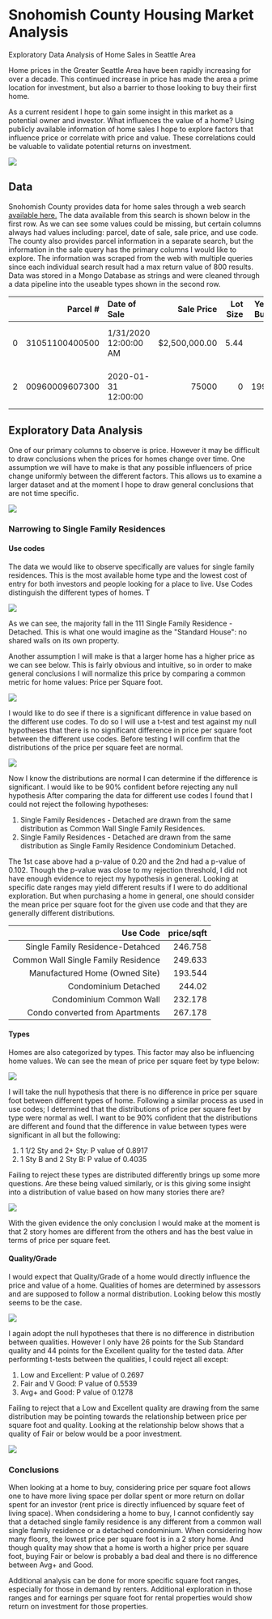 # Snohomish County Housing Market Analysis
Exploratory Data Analysis of Home Sales in Seattle Area

Home prices in the Greater Seattle Area have been rapidly increasing for over a decade. This continued increase in price has made the area a prime location for investment, but also a barrier to those looking to buy their first home.

As a current resident I hope to gain some insight in this market as a potential owner and investor. What influences the value of a home? Using publicly available information of home sales I hope to explore factors that influence price or correlate with price and value. These correlations could be valuable to validate potential returns on investment. 

![](img/fredgraph.png)

## Data
Snohomish County provides data for home sales through a web search [available here.](http://www.snoco.org/app4/sas/assessor/services/salessearch.aspx) The data available from this search is shown below in the first row. As we can see some values could be missing, but certain columns always had values including: parcel, date of sale, sale price, and use code. The county also provides parcel information in a separate search, but the information in the sale query has the primary columns I would like to explore. The information was scraped from the web with multiple queries since each individual search result had a max return value of 800 results. Data was stored in a Mongo Database as strings and were cleaned through a data pipeline into the useable types shown in the second row. 


|    |       Parcel # | Date of Sale        |   Sale Price |   Lot Size |   Year Built | Type      | Quality/Grade   |   Sqft | Address                  | City      |    Nbhd |   Use Code |
|---:|---------------:|:--------------------|-------------:|-----------:|-------------:|:----------|:----------------|-------:|:-------------------------|:----------|--------:|-----------:|
|  0 | 31051100400500 | 1/31/2020 12:00:00 AM | $2,500,000.00 |       5.44 |              |           |                 |        | 21015 STATE ROUTE 9 NE | Arlington | Nbhd:5203000 |        521 |
|  2 | 00960009607300 | 2020-01-31 12:00:00 |        75000 |       0    |         1996 | Dbl Wide  | V Good          |   1620 | 20227 80TH AVE NE SPC 73 | Arlington | 2408906 |        119 |

## Exploratory Data Analysis

One of our primary columns to observe is price. However it may be difficult to draw conclusions when the prices for homes change over time. One assumption we will have to make is that any possible influencers of price change uniformly between the different factors. This allows us to examine a larger dataset and at the moment I hope to draw general conclusions that are not time specific. 

![](img/mean_price_time.png)

### Narrowing to Single Family Residences
#### Use codes
The data we would like to observe specifically are values for single family residences. This is the most available home type and the lowest cost of entry for both investors and people looking for a place to live. Use Codes distinguish the different types of homes. T

![](img/use_code_counts.png)

As we can see, the majority fall in the 111 Single Family Residence - Detached. This is what one would imagine as the "Standard House": no shared walls on its own property. 

Another assumption I will make is that a larger home has a higher price as we can see below. This is fairly obvious and intuitive, so in order to make general conclusions I will normalize this price by comparing a common metric for home values: Price per Square foot. 

![](img/price_sqft_sfr.png)

I would like to do see if there is a significant difference in value based on the different use codes. To do so I will use a t-test and test against my null hypotheses that there is no significant difference in price per square foot between the different use codes. Before testing I will confirm that the distributions of the price per square feet are normal. 

![](img/price_sqft_sfr_hists.png)

Now I know the distributions are normal I can determine if the difference is significant. I would like to be 90% confident before rejecting any null hypothesis After comparing the data for different use codes I found that I could not reject the following hypotheses:
1. Single Family Residences - Detached are drawn from the same distribution as Common Wall Single Family Residences.
2. Single Family Residences - Detached are drawn from the same distribution as Single Family Residence Condominium Detached.  

The 1st case above had a p-value of 0.20 and the 2nd had a p-value of 0.102. Though the p-value was close to my rejection threshold, I did not have enough evidence to reject my hypothesis in general. Looking at specific date ranges may yield different results if I were to do additional exploration. But when purchasing a home in general, one should consider the mean price per square foot for the given use code and that they are generally different distributions. 

|   Use Code |   price/sqft |
|-----------:|-------------:|
| Single Family Residence-Detahced |      246.758 |
| Common Wall Single Family Residence |      249.633 |
| Manufactured Home (Owned Site) |      193.544 |
| Condominium Detached |      244.02  |
| Condominium Common Wall |      232.178 |
| Condo converted from Apartments |      267.178 |

#### Types

Homes are also categorized by types. This factor may also be influencing home values. We can see the mean of price per square feet by type below:

![](img/mean_p_sqft_type.png)

I will take the null hypothesis that there is no difference in price per square foot between different types of home. Following a similar process as used in use codes; I determined that the distributions of price per square feet by type were normal as well. I want to be 90% confident that the distributions are different and found that the difference in value between types were significant in all but the following:
1. 1 1/2 Sty and 2+ Sty: P value of 0.8917
2. 1 Sty B and 2 Sty B: P value of 0.4035

Failing to reject these types are distributed differently brings up some more questions. Are these being valued similarly, or is this giving some insight into a distribution of value based on how many stories there are?

![](img/p_sq_type_nob.png)

With the given evidence the only conclusion I would make at the moment is that 2 story homes are different from the others and has the best value in terms of price per square feet. 

#### Quality/Grade

I would expect that Quality/Grade of a home would directly influence the price and value of a home. Qualities of homes are determined by assessors and are supposed to follow a normal distribution. Looking below this mostly seems to be the case. 

![](img/quality_hist.png)

I again adopt the null hypotheses that there is no difference in distribution between qualities. However I only have 26 points for the Sub Standard quality and 44 points for the Excellent quality for the tested data. After performting t-tests between the qualities, I could reject all except:
1. Low and Excellent: P value of 0.2697
2. Fair and V Good: P value of 0.5539
3. Avg+ and Good: P value of 0.1278

Failing to reject that a Low and Excellent quality are drawing from the same distribution may be pointing towards the relationship between price per square foot and quality. Looking at the relationship below shows that a quality of Fair or below would be a poor investment. 

![](img/mean_price_quality.png)

### Conclusions

When looking at a home to buy, considering price per square foot allows one to have more living space per dollar spent or more return on dollar spent for an investor (rent price is directly influenced by square feet of living space). When condsidering a home to buy, I cannot confidently say that a detached single family residence is any different from a common wall single family residence or a detached condominium. When considering how many floors, the lowest price per square foot is in a 2 story home. And though quality may show that a home is worth a higher price per square foot, buying Fair or below is probably a bad deal and there is no difference between Avg+ and Good. 

Additional analysis can be done for more specific square foot ranges, especially for those in demand by renters. Additional exploration in those ranges and for earnings per square foot for rental properties would show return on investment for those properties. 


